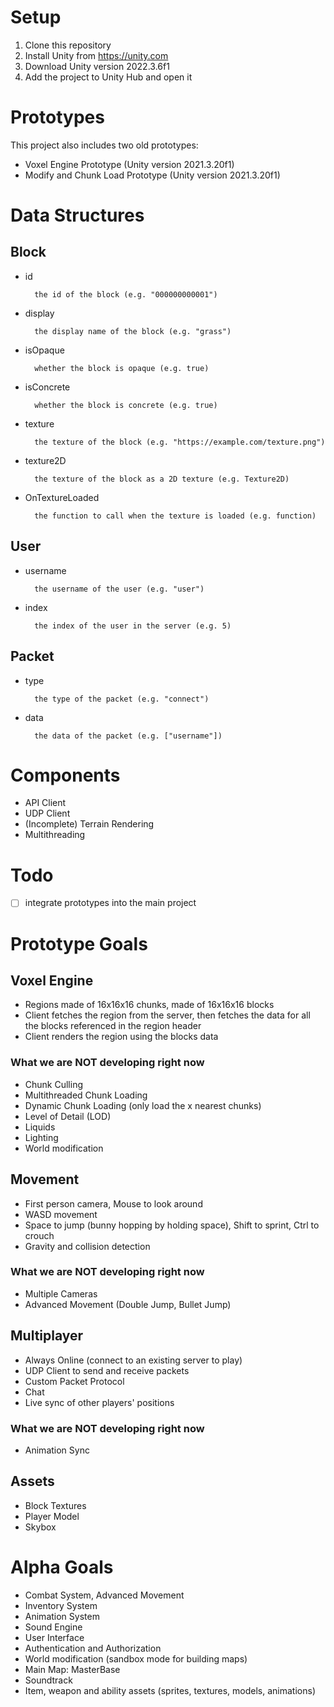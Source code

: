 # Setup

1. Clone this repository
2. Install Unity from https://unity.com
3. Download Unity version 2022.3.6f1
4. Add the project to Unity Hub and open it

# Prototypes

This project also includes two old prototypes:

- Voxel Engine Prototype (Unity version 2021.3.20f1)
- Modify and Chunk Load Prototype (Unity version 2021.3.20f1)

# Data Structures

## Block

- id

        the id of the block (e.g. "000000000001")
- display

        the display name of the block (e.g. "grass")
- isOpaque

        whether the block is opaque (e.g. true)
- isConcrete

        whether the block is concrete (e.g. true)
- texture

        the texture of the block (e.g. "https://example.com/texture.png")

- texture2D
    
        the texture of the block as a 2D texture (e.g. Texture2D)

- OnTextureLoaded

        the function to call when the texture is loaded (e.g. function)

## User

- username

        the username of the user (e.g. "user")

- index

        the index of the user in the server (e.g. 5)

## Packet

- type

        the type of the packet (e.g. "connect")

- data

        the data of the packet (e.g. ["username"])

# Components

- API Client
- UDP Client
- (Incomplete) Terrain Rendering
- Multithreading

# Todo

- [ ] integrate prototypes into the main project

# Prototype Goals

## Voxel Engine

- Regions made of 16x16x16 chunks, made of 16x16x16 blocks
- Client fetches the region from the server, then fetches the data for all the blocks referenced in the region header
- Client renders the region using the blocks data

### What we are NOT developing right now
- Chunk Culling
- Multithreaded Chunk Loading
- Dynamic Chunk Loading (only load the x nearest chunks)
- Level of Detail (LOD)
- Liquids
- Lighting
- World modification

## Movement

- First person camera, Mouse to look around
- WASD movement
- Space to jump (bunny hopping by holding space), Shift to sprint, Ctrl to crouch
- Gravity and collision detection

### What we are NOT developing right now

- Multiple Cameras
- Advanced Movement (Double Jump, Bullet Jump)

## Multiplayer

- Always Online (connect to an existing server to play)
- UDP Client to send and receive packets
- Custom Packet Protocol
- Chat
- Live sync of other players' positions

### What we are NOT developing right now

- Animation Sync

## Assets

- Block Textures
- Player Model
- Skybox

# Alpha Goals

- Combat System, Advanced Movement
- Inventory System
- Animation System
- Sound Engine
- User Interface
- Authentication and Authorization
- World modification (sandbox mode for building maps)
- Main Map: MasterBase
- Soundtrack
- Item, weapon and ability assets (sprites, textures, models, animations)